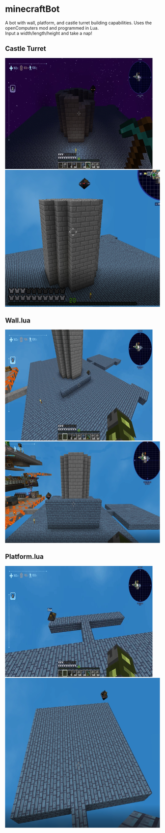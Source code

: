 # minecraftBot
A bot with wall, platform, and castle turret building capabilities. Uses the openComputers mod and programmed in Lua.    
Input a width/length/height and take a nap!

## Castle Turret
![](https://github.com/KonoPowa/minecraftBot/blob/main/readmeAssets/castleTurret.gif)
![](https://github.com/KonoPowa/minecraftBot/blob/main/readmeAssets/castleTurret.PNG)

## Wall.lua
![](https://github.com/KonoPowa/minecraftBot/blob/main/readmeAssets/wall.gif)
![](https://github.com/KonoPowa/minecraftBot/blob/main/readmeAssets/wall.PNG)

## Platform.lua
![](https://github.com/KonoPowa/minecraftBot/blob/main/readmeAssets/platform.gif)
![](https://github.com/KonoPowa/minecraftBot/blob/main/readmeAssets/platform.PNG)

